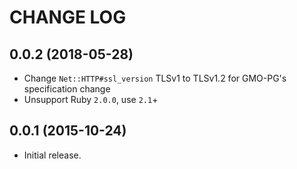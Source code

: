 # CHANGE LOG

## 0.0.2 (2018-05-28)

* Change `Net::HTTP#ssl_version` TLSv1 to TLSv1.2 for GMO-PG's specification change
* Unsupport Ruby `2.0.0`, use `2.1`+

## 0.0.1 (2015-10-24)

* Initial release.
